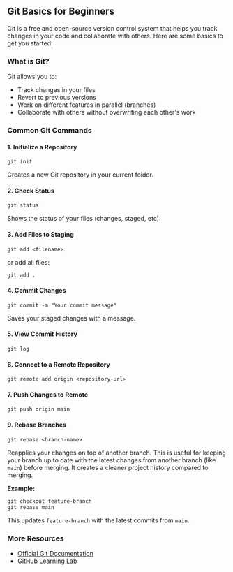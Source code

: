 ## Git Basics for Beginners

Git is a free and open-source version control system that helps you track changes in your code and collaborate with others. Here are some basics to get you started:

### What is Git?
Git allows you to:
- Track changes in your files
- Revert to previous versions
- Work on different features in parallel (branches)
- Collaborate with others without overwriting each other's work

### Common Git Commands

#### 1. Initialize a Repository
```
git init
```
Creates a new Git repository in your current folder.

#### 2. Check Status
```
git status
```
Shows the status of your files (changes, staged, etc).

#### 3. Add Files to Staging
```
git add <filename>
```
or add all files:
```
git add .
```

#### 4. Commit Changes
```
git commit -m "Your commit message"
```
Saves your staged changes with a message.

#### 5. View Commit History
```
git log
```

#### 6. Connect to a Remote Repository
```
git remote add origin <repository-url>
```

#### 7. Push Changes to Remote
```
git push origin main
```


#### 9. Rebase Branches
```
git rebase <branch-name>
```
Reapplies your changes on top of another branch. This is useful for keeping your branch up to date with the latest changes from another branch (like `main`) before merging. It creates a cleaner project history compared to merging.

**Example:**
```
git checkout feature-branch
git rebase main
```
This updates `feature-branch` with the latest commits from `main`.


### More Resources
- [Official Git Documentation](https://git-scm.com/doc)
- [GitHub Learning Lab](https://lab.github.com/)
